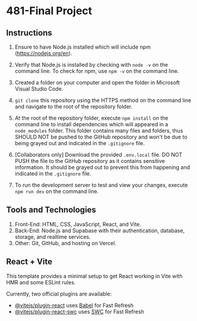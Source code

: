 # 481-Final Project

## Instructions
1. Ensure to have Node.js installed which will include npm (https://nodejs.org/en).

2. Verify that Node.js is installed by checking with ```node -v``` on the command line. To check for npm, use ```npm -v``` on the command line.

3. Created a folder on your computer and open the folder in Microsoft Visual Studio Code.

4. ```git clone``` this repository using the HTTPS method on the command line and navigate to the root of the repository folder.

5. At the root of the repository folder, execute ```npm install``` on the command line to install dependencies which will appeared in a ```node_modules``` folder. This folder contains many files and folders, thus SHOULD NOT be pushed to the GitHub repository and won't be due to being grayed out and indicated in the `.gitignore` file.

6. [Collaborators only] Download the provided ```.env.local``` file. DO NOT PUSH the file to the GitHub repository as it contains sensitive information. It should be grayed out to prevent this from happening and indicated in the `.gitignore` file.

7. To run the development server to test and view your changes, execute ```npm run dev``` on the command line.

## Tools and Technologies
1. Front-End: HTML, CSS, JavaScript, React, and Vite.
2. Back-End: Node.js and Supabase with their authentication, database, storage, and realtime services.
3. Other: Git, GitHub, and hosting on Vercel.

## React + Vite
This template provides a minimal setup to get React working in Vite with HMR and some ESLint rules.

Currently, two official plugins are available:

- [@vitejs/plugin-react](https://github.com/vitejs/vite-plugin-react/blob/main/packages/plugin-react/README.md) uses [Babel](https://babeljs.io/) for Fast Refresh
- [@vitejs/plugin-react-swc](https://github.com/vitejs/vite-plugin-react-swc) uses [SWC](https://swc.rs/) for Fast Refresh
